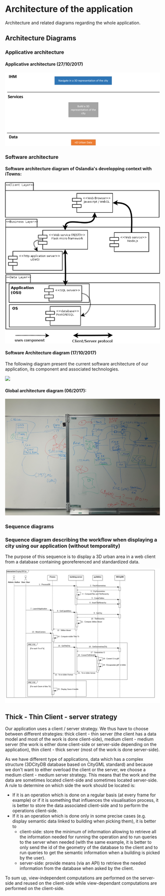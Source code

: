 # Architecture of the application

Architecture and related diagrams regarding the whole application.


## Architecture Diagrams

### Applicative architecture

#### Applicative architecture (27/10/2017)

![](Diagrams/ApplicativeArchitecture.png)

### Software architecture

#### Software architecture diagram of Oslandia's developping context with iTowns:

![Sketchy iTowns usage/developing  context](Diagrams/OslandiaiTown2Context.png)

#### Software Architecture diagram (17/10/2017)

The following diagram present the current software architecture of our application, its component and associated technologies.

![](Diagram/SoftwareArchitecture.png)

#### Global architecture diagram (06/2017):

![](Pictures/2017_06_Architecture_prospective.jpg)

### Sequence diagrams

### Sequence diagram describing the workflow when displaying a city using our application (without temporality)

The purpose of this sequence is to display a 3D urban area in a web client from a database containing georeferenced and standardized data.

![](Diagrams/SeqDisplay3DCity.png)

## Thick - Thin Client - server strategy

Our application uses a client / server strategy. We thus have to choose between different strategies: thick client - thin server (the client has a data model and most of the work is done client-side), medium client - medium server (the work is either done client-side or server-side depending on the application), thin client - thick server (most of the work is done server-side). 

As we have different type of applications, data which has a complex structure (3DCityDB database based on CityGML standard) and because we don't want to either overload the client or the server, we choose a medium client - medium server strategy. This means that the work and the data are sometimes located client-side and sometimes located server-side. A rule to determine on which side  the work should be located is:
  * If it is an operation which is done on a regular basis (at every frame for example) or if it is something that influences the visualisation process, it is better to store the data associated client-side and to perform the operations client-side.
  * If it is an operation which is done only in some precise cases (e.g. display semantic data linked to building when picking them), it is better to 
    * client-side: store the minimum of information allowing to retrieve all the information needed for running the operation and to run queries to the server when needed (with the same example, it is better to only send the id of the geometry of the database to the client and to run queries to get the semantic information when a building is picked by the user).
    * server-side: provide means (via an API) to retrieve the needed information from the database when asked by the client.
 
To sum up, view-independent computations are performed on the server-side and reused on the client-side while view-dependant computations are performed on the client-side.
